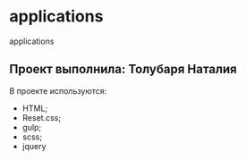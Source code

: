 # applications
applications
## Проект выполнила: Толубаря Наталия

В проекте используются:
- HTML;
- Reset.css;
- gulp;
- scss;
- jquery
